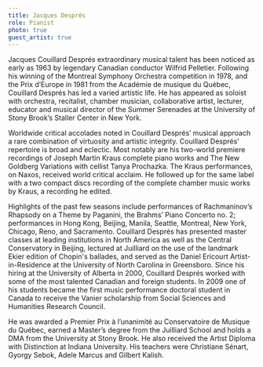 ```yaml
---
title: Jacques Després
role: Pianist
photo: true
guest_artist: true
---
```


Jacques Couillard Després extraordinary musical talent has been noticed as early as 1963 by legendary Canadian conductor Wilfrid Pelletier. Following his winning of the Montreal Symphony Orchestra competition in 1978, and the Prix d’Europe in 1981 from the Académie de musique du Québec, Couillard Després has led a varied artistic life. He has appeared as soloist with orchestra, recitalist, chamber musician, collaborative artist, lecturer, educator and musical director of the Summer Serenades at the University of Stony Brook’s Staller Center in New York.

Worldwide critical accolades noted in Couillard Després’ musical approach a rare combination of virtuosity and artistic integrity. Couillard Després’ repertoire is broad and eclectic. Most notably are his two-world premiere recordings of Joseph Martin Kraus complete piano works and The New Goldberg Variations with cellist Tanya Prochazka. The Kraus performances, on Naxos, received world critical acclaim. He followed up for the same label with a two compact discs recording of the complete chamber music works by Kraus, a recording he edited.

Highlights of the past few seasons include performances of Rachmaninov’s Rhapsody on a Theme by Paganini, the Brahms’ Piano Concerto no. 2; performances in Hong Kong, Beijing, Manila, Seattle, Montreal, New York, Chicago, Reno, and Sacramento. Couillard Després has presented master classes at leading institutions in North America as well as the Central Conservatory in Beijing, lectured at Juilliard on the use of the landmark Ekier edition of Chopin's ballades, and served as the Daniel Ericourt Artist-in-Residence at the University of North Carolina in Greensboro. Since his hiring at the University of Alberta in 2000, Couillard Després worked with some of the most talented Canadian and foreign students. In 2009 one of his students became the first music performance doctoral student in Canada to receive the Vanier scholarship from Social Sciences and Humanities Research Council.

He was awarded a Premier Prix à l’unanimité au Conservatoire de Musique du Québec, earned a Master’s degree from the Juilliard School and holds a DMA from the University at Stony Brook. He also received the Artist Diploma with Distinction at Indiana University. His teachers were Christiane Sénart, Gyorgy Sebok, Adele Marcus and Gilbert Kalish.
